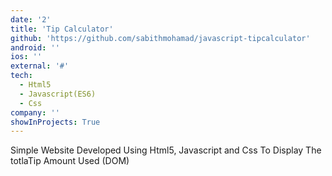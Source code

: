 ```yaml
---
date: '2'
title: 'Tip Calculator'
github: 'https://github.com/sabithmohamad/javascript-tipcalculator'
android: ''
ios: ''
external: '#'
tech:
  - Html5
  - Javascript(ES6)
  - Css
company: ''
showInProjects: True
---
```


Simple Website Developed Using Html5, Javascript and Css To Display The totlaTip Amount Used (DOM)
